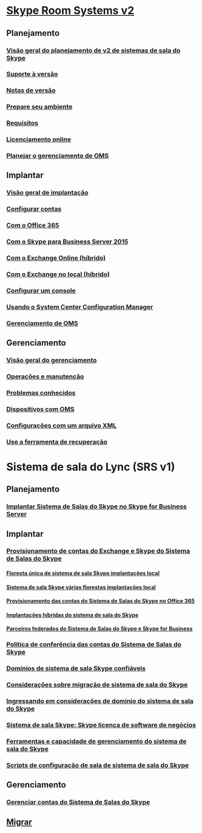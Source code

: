# [Skype Room Systems v2](index.md)
## Planejamento
### [Visão geral do planejamento de v2 de sistemas de sala do Skype](../plan-your-deployment/clients-and-devices/skype-room-systems-v2-0.md)
### [Suporte à versão](../plan-your-deployment/clients-and-devices/srs2-lifecycle-support.md)
### [Notas de versão](../plan-your-deployment/clients-and-devices/srs2-release-note.md)
### [Prepare seu ambiente](../plan-your-deployment/clients-and-devices/srs-v2-prep.md)
### [Requisitos](../plan-your-deployment/clients-and-devices/requirements.md)
### [Licenciamento online](/Skype/SfbOnline/skype-for-business-and-microsoft-teams-add-on-licensing/license-options-based-on-your-plan/skype-room-systems-v2.md)
### [Planejar o gerenciamento de OMS](../plan-your-deployment/clients-and-devices/oms-management.md)

## Implantar 
### [Visão geral de implantação](../deploy/deploy-clients/room-systems-v2.md)
### [Configurar contas](../deploy/deploy-clients/room-systems-v2-configure-accounts.md)
### [Com o Office 365](../deploy/deploy-clients/with-office-365.md)
### [Com o Skype para Business Server 2015](../deploy/deploy-clients/with-skype-for-business-server-2015.md)
### [Com o Exchange Online (híbrido)](../deploy/deploy-clients/with-exchange-online.md)
### [Com o Exchange no local (híbrido)](../deploy/deploy-clients/with-exchange-on-premises.md)
### [Configurar um console](../deploy/deploy-clients/console.md)
### [Usando o System Center Configuration Manager](../deploy/deploy-clients/room-systems-scale.md)
### [Gerenciamento de OMS](../deploy/deploy-clients/with-oms.md)

## Gerenciamento
### [Visão geral do gerenciamento](../manage/skype-room-systems-v2/skype-room-systems-v2.md)
### [Operações e manutenção](../manage/skype-room-systems-v2/room-systems-v2-operations.md)
### [Problemas conhecidos](../manage/skype-room-systems-v2/known-issues.md)
### [Dispositivos com OMS](../manage/skype-room-systems-v2/oms.md)
### [Configurações com um arquivo XML](../manage/skype-room-systems-v2/xml-config-file.md)
### [Use a ferramenta de recuperação](../manage/skype-room-systems-v2/recovery-tool.md)
# Sistema de sala do Lync (SRS v1)
## Planejamento
### [Implantar Sistema de Salas do Skype no Skype for Business Server](../deploy/deploy-clients/deploy-skype-room-system.md)
## Implantar 
### [Provisionamento de contas do Exchange e Skype do Sistema de Salas do Skype](../deploy/deploy-clients/skype-room-system-exchange-and-skype-accounts.md)
#### [Floresta única de sistema de sala Skype implantações local](../deploy/deploy-clients/single-forest-on-premises-deployments.md)
#### [Sistema de sala Skype várias florestas implantações local](../deploy/deploy-clients/multiple-forest-on-premises-deployments.md)
#### [Provisionamento das contas do Sistema de Salas do Skype no Office 365](../deploy/deploy-clients/provisioning-skype-room-system-accounts-in-office-365.md)
#### [Implantações híbridas do sistema de sala do Skype](../deploy/deploy-clients/hybrid-deployments.md)
#### [Parceiros federados do Sistema de Salas do Skype e Skype for Business](../deploy/deploy-clients/room-system-and-federated-partners.md)
### [Política de conferência das contas do Sistema de Salas do Skype](../deploy/deploy-clients/conferencing-policy.md)
### [Domínios de sistema de sala Skype confiáveis](../deploy/deploy-clients/trusted-domains.md)
### [Considerações sobre migração de sistema de sala do Skype](../deploy/deploy-clients/migration-considerations.md)
### [Ingressando em considerações de domínio do sistema de sala do Skype](../deploy/deploy-clients/domain-joining-considerations.md)
### [Sistema de sala Skype: Skype licença de software de negócios](../deploy/deploy-clients/skype-for-business-software-liicense.md)
### [Ferramentas e capacidade de gerenciamento do sistema de sala do Skype](../deploy/deploy-clients/manageability-and-tools.md)
### [Scripts de configuração de sala de sistema de sala do Skype](../deploy/deploy-clients/room-setup-scripts.md)
## Gerenciamento
### [Gerenciar contas do Sistema de Salas do Skype](../deploy/deploy-clients/manage-skype-room-system-accounts.md)
## [Migrar](../deploy/deploy-clients/lrs-migration.md)
